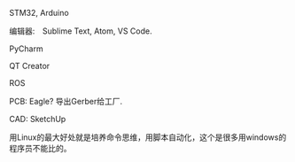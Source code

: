 STM32, Arduino

编辑器:　Sublime Text, Atom, VS Code.

PyCharm

QT Creator

ROS

PCB: Eagle? 导出Gerber给工厂.

CAD: SketchUp

用Linux的最大好处就是培养命令思维，用脚本自动化，这个是很多用windows的程序员不能比的。

